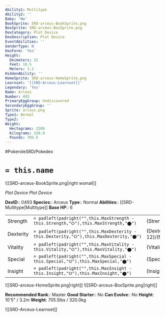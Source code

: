 ```yaml
---
Ability1: Multitype
Ability2: ''
Baby: 'No'
BookSprite: SRD-arceus-BookSprite.png
BoxSprite: SRD-arceus-BoxSprite.png
DexCategory: Plot Device
DexDescription: Plot Device
EventAbilities: ''
GenderType: N
HasForm: 'Yes'
Height:
  Deimeters: 32
  Feet: 10.5
  Meters: 3.2
HiddenAbility: ''
HomeSprite: SRD-arceus-HomeSprite.png
Learnset: '[[SRD-Arceus-Learnset]]'
Legendary: 'Yes'
Name: Arceus
Number: 493
PrimaryEggGroup: Undiscovered
SecondaryEggGroup: ''
Sprite: arceus.png
Type1: Normal
Type2: ''
Weight:
  Hectograms: 3200
  Kilograms: 320.0
  Pounds: 705.5
---
```


#PokeroleSRD/Pokedex

# `= this.name`

![[SRD-arceus-BookSprite.png|right wsmall]]

*Plot Device*
*Plot Device*

**DexID**:: 0493
**Species**:: Arceus
**Type**:: Normal
**Abilities**:: [[SRD-Multitype|Multitype]]
**Base HP**:: 6

|           |                                                                                        |                                          |
| --------- | -------------------------------------------------------------------------------------- | ---------------------------------------- |
| Strength  | `= padleft(padright("",this.MaxStrength - this.Strength,"⭘"),this.MaxStrength,"⬤")`    | (Strength::12)/(MaxStrength::12)   |
| Dexterity | `= padleft(padright("",this.MaxDexterity - this.Dexterity,"⭘"),this.MaxDexterity,"⬤")` | (Dexterity:: 12)/(MaxDexterity::12) |
| Vitality  | `= padleft(padright("",this.MaxVitality - this.Vitality,"⭘"),this.MaxVitality,"⬤")`    | (Vitality::12)/(MaxVitality::12)   |
| Special   | `= padleft(padright("",this.MaxSpecial - this.Special,"⭘"),this.MaxSpecial,"⬤")`       | (Special::12)/(MaxSpecial::12)     |
| Insight   | `= padleft(padright("",this.MaxInsight - this.Insight,"⭘"),this.MaxInsight,"⬤")`       | (Insight::12)/(MaxInsight::12)     |

![[SRD-arceus-HomeSprite.png|right]]
![[SRD-arceus-BoxSprite.png|right]]

**Recommended Rank**:: Master
**Good Starter**:: No
**Can Evolve**:: No
**Height**: 10'5" / 3.2m
**Weight**: 705.5lbs / 320.0kg

![[SRD-Arceus-Learnset]]